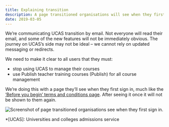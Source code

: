 ```yaml
---
title: Explaining transition
description: A page transitioned organisations will see when they first sign in
date: 2019-03-05
---
```


We’re communicating UCAS transition by email. Not everyone will read their email, and some of the new features will not be immediately obvious. The journey on UCAS’s side may not be ideal – we cannot rely on updated messaging or redirects.

We need to make it clear to all users that they must:

- stop using UCAS to manage their courses
- use Publish teacher training courses (Publish) for all course management

We’re doing this with a page they’ll see when they first sign in, much like the [‘Before you begin’ terms and conditions page](/publish-teacher-training-courses/terms-agreement). After seeing it once it will not be shown to them again.

![Screenshot of page transitioned organisations see when they first sign in.](when-an-organisation-is-transitioned.png "A page transitioned organisations will see when they first log in")

*[UCAS]: Universities and colleges admissions service
